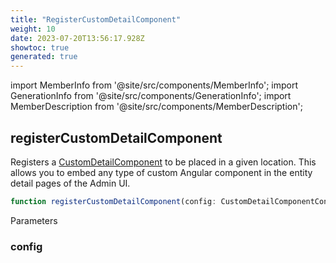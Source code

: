 ```yaml
---
title: "RegisterCustomDetailComponent"
weight: 10
date: 2023-07-20T13:56:17.928Z
showtoc: true
generated: true
---
```

<!-- This file was generated from the Vendure source. Do not modify. Instead, re-run the "docs:build" script -->
import MemberInfo from '@site/src/components/MemberInfo';
import GenerationInfo from '@site/src/components/GenerationInfo';
import MemberDescription from '@site/src/components/MemberDescription';


## registerCustomDetailComponent

<GenerationInfo sourceFile="packages/admin-ui/src/lib/core/src/providers/custom-detail-component/custom-detail-component.service.ts" sourceLine="12" packageName="@vendure/admin-ui" />

Registers a <a href='/admin-ui-api/custom-detail-components/custom-detail-component#customdetailcomponent'>CustomDetailComponent</a> to be placed in a given location. This allows you
to embed any type of custom Angular component in the entity detail pages of the Admin UI.

```ts title="Signature"
function registerCustomDetailComponent(config: CustomDetailComponentConfig): Provider
```
Parameters

### config

<MemberInfo kind="parameter" type="<a href='/admin-ui-api/custom-detail-components/custom-detail-component-config#customdetailcomponentconfig'>CustomDetailComponentConfig</a>" />

